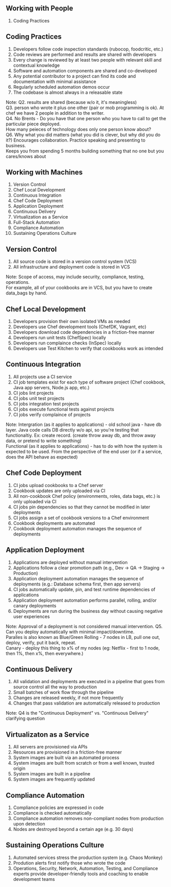 <!--
#
# Copyright:: Copyright (c) 2012-2016 Chef Software, Inc.
#
# Licensed under the Apache License, Version 2.0 (the "License");
# you may not use this file except in compliance with the License.
# You may obtain a copy of the License at
#
#     http://www.apache.org/licenses/LICENSE-2.0
#
# Unless required by applicable law or agreed to in writing, software
# distributed under the License is distributed on an "AS IS" BASIS,
# WITHOUT WARRANTIES OR CONDITIONS OF ANY KIND, either express or implied.
# See the License for the specific language governing permissions and
# limitations under the License.
#
-->
## Working with People

1. Coding Practices


## Coding Practices

1. Developers follow code inspection standards (rubocop, foodcritic, etc.)
2. Code reviews are performed and results are shared with developers
3. Every change is reviewed by at least two people with relevant skill and contextual knowledge
4. Software and automation components are shared and co-developed
5. Any potential contributor to a project can find its code and documentation with minimal assistance
6. Regularly scheduled automation demos occur
7. The codebase is almost always in a releasable state

Note:
Q2. results are shared (because w/o it, it's meaningless)  
Q3. person who wrote it plus one other (pair or mob programming is ok). At chef we have 2 people in addition to the writer.  
Q4. No Brents - Do you have that one person who you have to call to get the particular piece deployed.  
How many peieces of technology does only one person know about?  
Q6. Why what you did matters (what you did is clever, but why did you do it?)  Encourages collaboration. Practice speaking and presenting to business.  
Keeps you from spending 5 months building something that no one but you cares/knows about



## Working with Machines

1. Version Control
1. Chef Local Development
1. Continuous Integration
1. Chef Code Deployment
1. Application Deployment
1. Continuous Delivery
1. Virtualization as a Service
1. Full-Stack Automation
1. Compliance Automation
1. Sustaining Operations Culture


## Version Control

1. All source code is stored in a version control system (VCS)
2. All infrastructure and deployment code is stored in VCS

Note:
Scope of access, may include security, compliance, testing, operations.  
For example, all of your cookbooks are in VCS, but you have to create data_bags by hand.  


## Chef Local Development

1. Developers provision their own isolated VMs as needed
1. Developers use Chef development tools (ChefDK, Vagrant, etc)
1. Developers download code dependencies in a friction-free manner
1. Developers run unit tests (ChefSpec) locally
1. Developers run complaince checks (InSpec) locally
1. Developers use Test Kitchen to verify that cookbooks work as intended


## Continuous Integration

1. All projects use a CI service
1. CI job templates exist for each type of software project (Chef cookbook, Java app servers, Node.js app, etc.)
1. CI jobs lint projects
1. CI jobs unit test projects
1. CI jobs integration test projects
1. CI jobs execute functional tests against projects
1. CI jobs verify complaince of projects

Note:
Intergration (as it applies to applications) - old school java - have db layer. Java code calls DB directly w/o api, so you're testing that functionaltiy. Ex: create record. (create throw away db, and throw away data, or pretend to write something)  
Functional (as it applies to applications) - has to do with how the system is expected to be used. From the perspective of the end user (or if a service, does the API behave as expected)  


## Chef Code Deployment

1. CI jobs upload cookbooks to a Chef server
1. Cookbook updates are only uploaded via CI
1. All non-cookbook Chef policy (environments, roles, data bags, etc.) is only uploaded via CI
1. CI jobs pin dependencies so that they cannot be modified in later deployments
1. CI jobs assign a set of cookbook versions to a Chef environment
1. Cookbook deployments are automated
1. Cookbook deployment automation manages the sequence of deployments


## Application Deployment

1. Applications are deployed without manual intervention
1. Applications follow a clear promotion path (e.g., Dev -> QA -> Staging -> Production)
1. Application deployment automation manages the sequence of deployments (e.g.: Database schema first, then app servers)
1. CI jobs automatically update, pin, and test runtime dependencies of applications
1. Application deployment automation performs parallel, rolling, and/or canary deployments
1. Deployments are run during the business day without causing negative user experiences

Note:
Approval of a deployment is not considered manual intervention.
Q5. Can you deploy automatically with minimal impact/downtime.  
Paralles is also known as Blue/Green
Rolling - 7 nodes in LB, pull one out, deploy, verify, put it back, repeat.  
Canary - deploy this thing to x% of my nodes (eg: Netflix - first to 1 node, then 1%, then x%, then everywhere.)


## Continuous Delivery

1. All validation and deployments are executed in a pipeline that goes from source control all the way to production
2. Small batches of work flow through the pipeline
3. Changes are released weekly, if not more frequently
4. Changes that pass validation are automatically released to production

Note:
Q4 is the "Continuous Deployment" vs. "Continuous Delivery" clarifying question


## Virtualizaton as a Service

1. All servers are provisioned via APIs
1. Resources are provisioned in a friction-free manner
1. System images are built via an automated process
1. System images are built from scratch or from a well known, trusted origin
1. System images are built in a pipeline
1. System images are frequently updated


## Compliance Automation

1. Compliance policies are expressed in code
2. Compliance is checked automatically
3. Compliance automation removes non-compliant nodes from production upon detection
4. Nodes are destroyed beyond a certain age (e.g. 30 days)


## Sustaining Operations Culture

1. Automated services stress the production system (e.g. Chaos Monkey)
1. Prodution alerts first notify those who wrote the code
1. Operations, Security, Network, Automation, Testing, and Compliance experts provide developer-friendly tools and coaching to enable development teams
